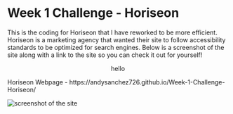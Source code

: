 # Week 1 Challenge - Horiseon

This is the coding for Horiseon that I have reworked to be more efficient. Horiseon is a marketing agency that wanted their site to follow accessibility standards to be optimized for search engines. Below is a screenshot of the site along with a link to the site so you can check it out for yourself!
<p align="center">
  hello
</p>
Horiseon Webpage - https://andysanchez726.github.io/Week-1-Challenge-Horiseon/

![screenshot of the site](assets/images/horiseon-screenshot.png)
